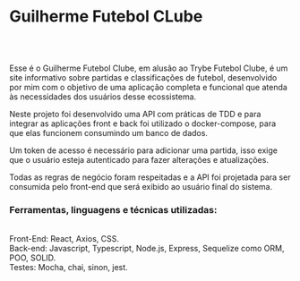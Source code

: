 <h1>Guilherme Futebol CLube</h2>
<br>
<br>

Esse é o Guilherme Futebol Clube, em alusão ao Trybe Futebol Clube, é um site informativo sobre partidas e classificações de futebol, desenvolvido por mim  com o objetivo de uma aplicação completa e funcional que atenda às necessidades dos usuários desse ecossistema.

Neste projeto foi desenvolvido uma API com práticas de TDD e para integrar as aplicações front e back foi utilizado o docker-compose, para que elas funcionem consumindo um banco de dados.

Um token de acesso é necessário para adicionar uma partida, isso exige que o usuário esteja autenticado para fazer alterações e atualizações.

Todas as regras de negócio foram respeitadas e a API foi projetada para ser consumida pelo front-end que será exibido ao usuário final do sistema.

<h3>Ferramentas, linguagens e técnicas utilizadas:</h3>
<br>
Front-End: React, Axios, CSS. <br>
Back-end: Javascript, Typescript, Node.js, Express, Sequelize como ORM, POO, SOLID. <br>
Testes: Mocha, chai, sinon, jest.
